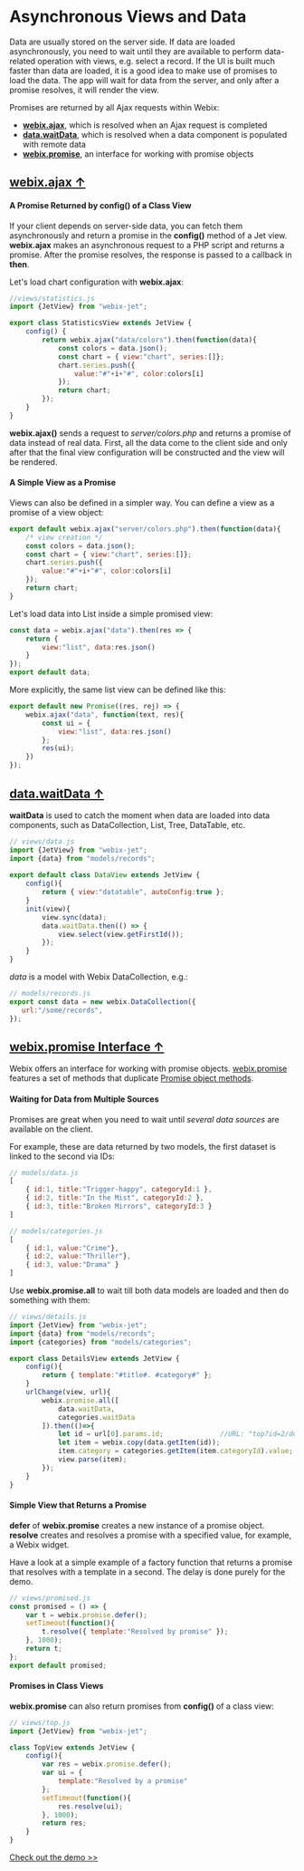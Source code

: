 # Asynchronous Views and Data

Data are usually stored on the server side. If data are loaded asynchronously, you need to wait until they are available to perform data-related operation with views, e.g. select a record. If the UI is built much faster than data are loaded, it is a good idea to make use of promises to load the data. The app will wait for data from the server, and only after a promise resolves, it will render the view.

Promises are returned by all Ajax requests within Webix:

- [**webix.ajax**](#ajax), which is resolved when an Ajax request is completed
- [**data.waitData**](#waitData), which is resolved when a data component is populated with remote data
- [**webix.promise**](#promise), an interface for working with promise objects

## [<span id="ajax">webix.ajax &uarr;</span>](#contents)

#### A Promise Returned by **config()** of a Class View

If your client depends on server-side data, you can fetch them asynchronously and return a promise in the **config()** method of a Jet view. **webix.ajax** makes an asynchronous request to a PHP script and returns a promise. After the promise resolves, the response is passed to a callback in **then**.

Let's load chart configuration with **webix.ajax**:

```js
//views/statistics.js
import {JetView} from "webix-jet";

export class StatisticsView extends JetView {
    config() { 
        return webix.ajax("data/colors").then(function(data){
            const colors = data.json();
            const chart = { view:"chart", series:[]};
            chart.series.push({
                value:"#"+i+"#", color:colors[i]
            });
            return chart;
        });
    }
}
```

**webix.ajax\(\)** sends a request to *server/colors.php* and returns a promise of data instead of real data. First, all the data come to the client side and only after that the final view configuration will be constructed and the view will be rendered.

#### A Simple View as a Promise

Views can also be defined in a simpler way. You can define a view as a promise of a view object:

```js
export default webix.ajax("server/colors.php").then(function(data){
    /* view creation */
    const colors = data.json();
    const chart = { view:"chart", series:[]};
    chart.series.push({
        value:"#"+i+"#", color:colors[i]
    });
    return chart;
}
```

Let's load data into List inside a simple promised view:

```js 
const data = webix.ajax("data").then(res => {
	return {
		view:"list", data:res.json()
	}
});
export default data;
```

More explicitly, the same list view can be defined like this:

```js
export default new Promise((res, rej) => {
	webix.ajax("data", function(text, res){
		const ui = {
			view:"list", data:res.json()
		};
		res(ui);
	})
});
```

## [<span id="waitdata">data.waitData &uarr;</span>](#contents)

**waitData** is used to catch the moment when data are loaded into data components, such as DataCollection, List, Tree, DataTable, etc.

```js
// views/data.js
import {JetView} from "webix-jet";
import {data} from "models/records";
    
export default class DataView extends JetView {
    config(){
        return { view:"datatable", autoConfig:true };
    }
    init(view){
        view.sync(data);
        data.waitData.then(() => {
            view.select(view.getFirstId());
        });
    }
}
```

*data* is a model with Webix DataCollection, e.g.:

```js
// models/records.js
export const data = new webix.DataCollection({
   url:"/some/records", 
});
```

## [<span id="promise">**webix.promise** Interface &uarr;</span>](#contents)

Webix offers an interface for working with promise objects. [webix.promise](https://docs.webix.com/api__refs__promise.html) features a set of methods that duplicate [Promise object methods](https://github.com/zolmeister/promiz).

#### Waiting for Data from Multiple Sources

Promises are great when you need to wait until *several data sources* are available on the client.

For example, these are data returned by two models, the first dataset is linked to the second via IDs:

```js
// models/data.js
[
    { id:1, title:"Trigger-happy", categoryId:1 },
    { id:2, title:"In the Mist", categoryId:2 },
    { id:3, title:"Broken Mirrors", categoryId:3 }
]

// models/categories.js
[
    { id:1, value:"Crime"},
    { id:2, value:"Thriller"},
    { id:3, value:"Drama" }
]
```

Use **webix.promise.all** to wait till both data models are loaded and then do something with them:

```js
// views/details.js
import {JetView} from "webix-jet";
import {data} from "models/records";
import {categories} from "models/categories";

export class DetailsView extends JetView {
    config(){
        return { template:"#title#. #category#" };
    }
    urlChange(view, url){
        webix.promise.all([
            data.waitData,
            categories.waitData
        ]).then(()=>{
            let id = url[0].params.id;              //URL: "top?id=2/details"
            let item = webix.copy(data.getItem(id));
            item.category = categories.getItem(item.categoryId).value;
            view.parse(item);
        });
    }
}
```

#### Simple View that Returns a Promise

**defer** of **webix.promise** creates a new instance of a promise object. **resolve** creates and resolves a promise with a specified value, for example, a Webix widget.

Have a look at a simple example of a factory function that returns a promise that resolves with a template in a second. The delay is done purely for the demo.

```js
// views/promised.js
const promised = () => {
	var t = webix.promise.defer();
	setTimeout(function(){
		t.resolve({ template:"Resolved by promise" });
	}, 1000);
	return t;
};
export default promised;
```

#### Promises in Class Views

**webix.promise** can also return promises from **config()** of a class view:

```js
// views/top.js
import {JetView} from "webix-jet";

class TopView extends JetView {
	config(){
		var res = webix.promise.defer();
		var ui = {
			template:"Resolved by a promise"
		};
		setTimeout(function(){
			res.resolve(ui);
		}, 1000);
		return res;
	}
}
```

[Check out the demo >>](https://github.com/webix-hub/jet-demos/blob/master/sources/promises.js)